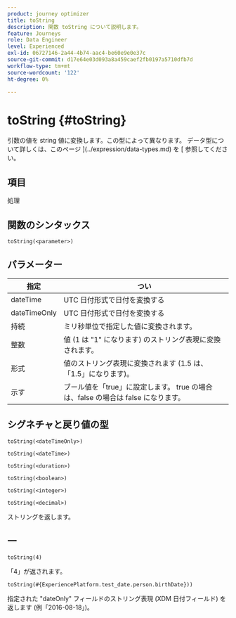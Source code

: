 ```yaml
---
product: journey optimizer
title: toString
description: 関数 toString について説明します。
feature: Journeys
role: Data Engineer
level: Experienced
exl-id: 06727146-2a44-4b74-aac4-be60e9e0e37c
source-git-commit: d17e64e03d093a8a459caef2fb0197a5710dfb7d
workflow-type: tm+mt
source-wordcount: '122'
ht-degree: 0%

---
```


# toString {#toString}

引数の値を string 値に変換します。この型によって異なります。 データ型について詳しくは、このページ ](../expression/data-types.md) を [ 参照してください。

## 項目

処理

## 関数のシンタックス

`toString(<parameter>)`

## パラメーター

| 指定 | つい |
|--- |--- |
| dateTime | UTC 日付形式で日付を変換する |
| dateTimeOnly | UTC 日付形式で日付を変換する |
| 持続 | ミリ秒単位で指定した値に変換されます。 |
| 整数 | 値 (1 は &quot;1&quot; になります) のストリング表現に変換されます。 |
| 形式 | 値のストリング表現に変換されます (1.5 は、「1.5」になります)。 |
| 示す | ブール値を「true」に設定します。 true の場合は、false の場合は false になります。 |

## シグネチャと戻り値の型

`toString(<dateTimeOnly>)`

`toString(<dateTime>)`

`toString(<duration>)`

`toString(<boolean>)`

`toString(<integer>)`

`toString(<decimal>)`

ストリングを返します。

## 一

`toString(4)`

「4」が返されます。

`toString(#{ExperiencePlatform.test_date.person.birthDate}))`

指定された &quot;dateOnly&quot; フィールドのストリング表現 (XDM 日付フィールド) を返します (例「2016-08-18」)。
